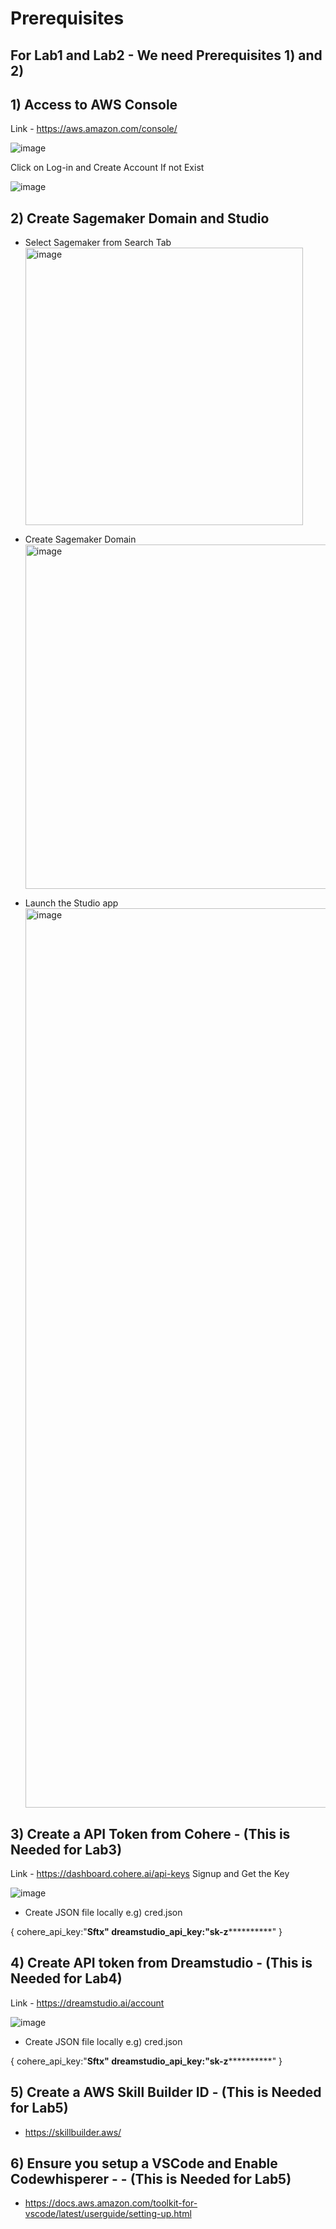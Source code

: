 # Prerequisites

## For Lab1 and Lab2 - We need Prerequisites 1) and 2)

## 1) Access to AWS Console 

Link - https://aws.amazon.com/console/

![image](https://github.com/jayyanar/gen-ai-labs-demos/assets/12956021/69bf3478-7dcb-4ab8-88f0-6d1b2a27c764)

Click on Log-in and Create Account If not Exist

![image](https://github.com/jayyanar/gen-ai-labs-demos/assets/12956021/7433b336-e843-406c-82b6-2fdc3294e037)


## 2) Create Sagemaker Domain and Studio

- Select Sagemaker from Search Tab
  <img width="444" alt="image" src="https://github.com/jayyanar/gen-ai-labs-demos/assets/12956021/0c73b82f-ee73-4e6c-b25f-d7dbcc3e49b8">

- Create Sagemaker Domain
  <img width="551" alt="image" src="https://github.com/jayyanar/gen-ai-labs-demos/assets/12956021/2e4ef32b-94f3-42ad-87f7-8e0384d08672">

- Launch the Studio app
  <img width="1439" alt="image" src="https://github.com/jayyanar/gen-ai-labs-demos/assets/12956021/a1872acd-5fb3-414d-921e-75c58c82e465">


## 3) Create a API Token from Cohere - (This is Needed for Lab3)

Link - https://dashboard.cohere.ai/api-keys Signup and Get the Key

![image](https://github.com/jayyanar/gen-ai-labs-demos/assets/12956021/4dbc0c34-fba8-43cb-a17c-e676b56f1cf0)

- Create JSON file locally e.g) cred.json

{
cohere_api_key:"********************Sftx"
dreamstudio_api_key:"sk-z******************************"
}


## 4) Create API token from Dreamstudio - (This is Needed for Lab4)


Link - https://dreamstudio.ai/account


![image](https://github.com/jayyanar/gen-ai-labs-demos/assets/12956021/0800006b-2f30-4fcb-8660-3fde87726b47)


- Create JSON file locally e.g) cred.json

{
cohere_api_key:"********************Sftx"
dreamstudio_api_key:"sk-z******************************"
}



## 5) Create a AWS Skill Builder ID - (This is Needed for Lab5)
- https://skillbuilder.aws/

## 6) Ensure you setup a VSCode and Enable Codewhisperer - - (This is Needed for Lab5)
- https://docs.aws.amazon.com/toolkit-for-vscode/latest/userguide/setting-up.html
